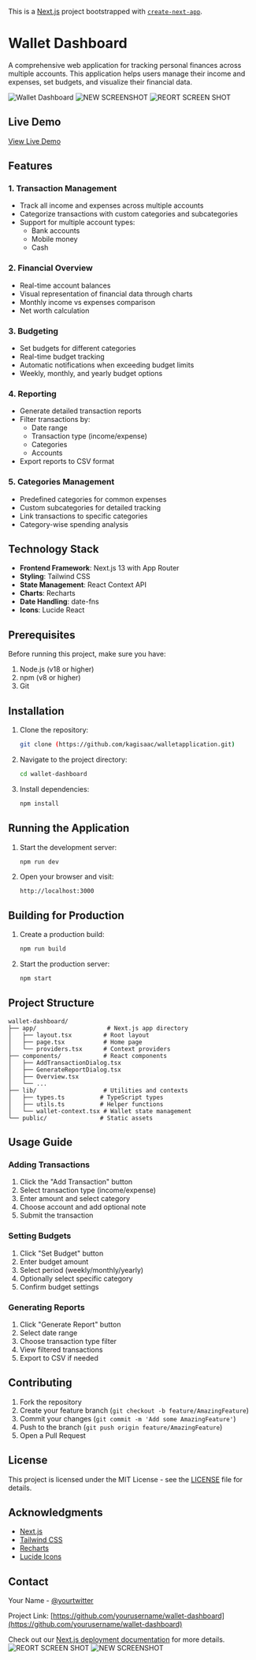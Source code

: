 This is a [Next.js](https://nextjs.org/) project bootstrapped with [`create-next-app`](https://github.com/vercel/next.js/tree/canary/packages/create-next-app).
# Wallet Dashboard

A comprehensive web application for tracking personal finances across multiple accounts. This application helps users manage their income and expenses, set budgets, and visualize their financial data.

![Wallet Dashboard](https://i.imgur.com/example.png)
![NEW SCREENSHOT](https://github.com/user-attachments/assets/37e6031d-0340-41c1-9dd7-e8b305c1d197)
![REORT SCREEN SHOT](https://github.com/user-attachments/assets/b0fbcea1-2b5c-496e-95fe-beca1bd182ff)



## Live Demo

[View Live Demo](https://walletapplication.vercel.app/)

## Features

### 1. Transaction Management
- Track all income and expenses across multiple accounts
- Categorize transactions with custom categories and subcategories
- Support for multiple account types:
  - Bank accounts
  - Mobile money
  - Cash

### 2. Financial Overview
- Real-time account balances
- Visual representation of financial data through charts
- Monthly income vs expenses comparison
- Net worth calculation

### 3. Budgeting
- Set budgets for different categories
- Real-time budget tracking
- Automatic notifications when exceeding budget limits
- Weekly, monthly, and yearly budget options

### 4. Reporting
- Generate detailed transaction reports
- Filter transactions by:
  - Date range
  - Transaction type (income/expense)
  - Categories
  - Accounts
- Export reports to CSV format

### 5. Categories Management
- Predefined categories for common expenses
- Custom subcategories for detailed tracking
- Link transactions to specific categories
- Category-wise spending analysis

## Technology Stack

- **Frontend Framework**: Next.js 13 with App Router
- **Styling**: Tailwind CSS
- **State Management**: React Context API
- **Charts**: Recharts
- **Date Handling**: date-fns
- **Icons**: Lucide React

## Prerequisites

Before running this project, make sure you have:

1. Node.js (v18 or higher)
2. npm (v8 or higher)
3. Git

## Installation

1. Clone the repository:
   ```bash
   git clone (https://github.com/kagisaac/walletapplication.git)
   ```

2. Navigate to the project directory:
   ```bash
   cd wallet-dashboard
   ```

3. Install dependencies:
   ```bash
   npm install
   ```

## Running the Application

1. Start the development server:
   ```bash
   npm run dev
   ```

2. Open your browser and visit:
   ```
   http://localhost:3000
   ```

## Building for Production

1. Create a production build:
   ```bash
   npm run build
   ```

2. Start the production server:
   ```bash
   npm start
   ```

## Project Structure

```
wallet-dashboard/
├── app/                    # Next.js app directory
│   ├── layout.tsx         # Root layout
│   ├── page.tsx           # Home page
│   └── providers.tsx      # Context providers
├── components/            # React components
│   ├── AddTransactionDialog.tsx
│   ├── GenerateReportDialog.tsx
│   ├── Overview.tsx
│   └── ...
├── lib/                   # Utilities and contexts
│   ├── types.ts          # TypeScript types
│   ├── utils.ts          # Helper functions
│   └── wallet-context.tsx # Wallet state management
└── public/               # Static assets
```

## Usage Guide

### Adding Transactions
1. Click the "Add Transaction" button
2. Select transaction type (income/expense)
3. Enter amount and select category
4. Choose account and add optional note
5. Submit the transaction

### Setting Budgets
1. Click "Set Budget" button
2. Enter budget amount
3. Select period (weekly/monthly/yearly)
4. Optionally select specific category
5. Confirm budget settings

### Generating Reports
1. Click "Generate Report" button
2. Select date range
3. Choose transaction type filter
4. View filtered transactions
5. Export to CSV if needed

## Contributing

1. Fork the repository
2. Create your feature branch (`git checkout -b feature/AmazingFeature`)
3. Commit your changes (`git commit -m 'Add some AmazingFeature'`)
4. Push to the branch (`git push origin feature/AmazingFeature`)
5. Open a Pull Request

## License

This project is licensed under the MIT License - see the [LICENSE](LICENSE) file for details.

## Acknowledgments

- [Next.js](https://nextjs.org/)
- [Tailwind CSS](https://tailwindcss.com/)
- [Recharts](https://recharts.org/)
- [Lucide Icons](https://lucide.dev/)

## Contact

Your Name - [@yourtwitter](https://twitter.com/yourtwitter)

Project Link: [https://github.com/yourusername/wallet-dashboard](https://github.com/yourusername/wallet-dashboard)

Check out our [Next.js deployment documentation](https://nextjs.org/docs/deployment) for more details.
![REORT SCREEN SHOT](https://github.com/user-attachments/assets/edf60382-288f-4169-a07b-1ca870a8bffb)
![NEW SCREENSHOT](https://github.com/user-attachments/assets/a6374941-2b5c-427b-9e4e-7fcb9b15006c)
